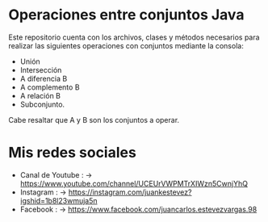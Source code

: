 # Operaciones entre conjuntos Java
Este repositorio cuenta con los archivos, clases y métodos necesarios para realizar las siguientes operaciones con conjuntos mediante la consola: 
  
  * Unión
  * Intersección
  * A diferencia B
  * A complemento B
  * A relación B
  * Subconjunto. 

Cabe resaltar que A y B son los conjuntos a operar.

# Mis redes sociales

  * Canal de Youtube : -> https://www.youtube.com/channel/UCEUrVWPMTrXIWzn5CwnjYhQ
  * Instagram : -> https://instagram.com/juankestevez?igshid=1b8l23wmuja5n
  * Facebook  : -> https://www.facebook.com/juancarlos.estevezvargas.98
